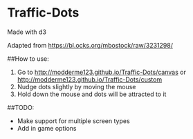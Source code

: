 # Traffic-Dots
Made with d3

Adapted from https://bl.ocks.org/mbostock/raw/3231298/

##How to use:
1. Go to http://modderme123.github.io/Traffic-Dots/canvas or http://modderme123.github.io/Traffic-Dots/custom
2. Nudge dots slightly by moving the mouse
3. Hold down the mouse and dots will be attracted to it

##TODO:
* Make support for multiple screen types
* Add in game options
